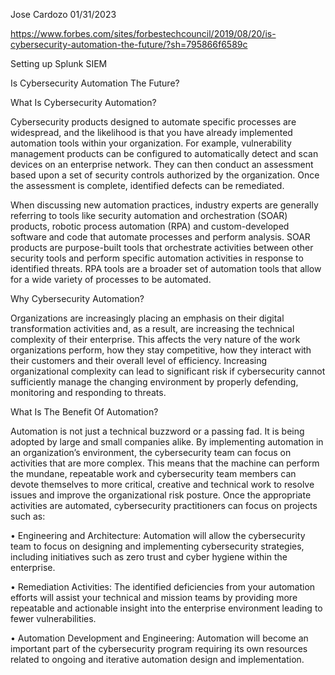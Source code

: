 Jose Cardozo
01/31/2023

https://www.forbes.com/sites/forbestechcouncil/2019/08/20/is-cybersecurity-automation-the-future/?sh=795866f6589c

Setting up Splunk SIEM

Is Cybersecurity Automation The Future?

What Is Cybersecurity Automation?

Cybersecurity products designed to automate specific processes are widespread, and the likelihood is that you have already implemented automation tools within your organization. For example, vulnerability management products can be configured to automatically detect and scan devices on an enterprise network. They can then conduct an assessment based upon a set of security controls authorized by the organization. Once the assessment is complete, identified defects can be remediated.

When discussing new automation practices, industry experts are generally referring to tools like security automation and orchestration (SOAR) products, robotic process automation (RPA) and custom-developed software and code that automate processes and perform analysis.
SOAR products are purpose-built tools that orchestrate activities between other security tools and perform specific automation activities in response to identified threats. RPA tools are a broader set of automation tools that allow for a wide variety of processes to be automated.

Why Cybersecurity Automation?

Organizations are increasingly placing an emphasis on their digital transformation activities and, as a result, are increasing the technical complexity of their enterprise. This affects the very nature of the work organizations perform, how they stay competitive, how they interact with their customers and their overall level of efficiency. Increasing organizational complexity can lead to significant risk if cybersecurity cannot sufficiently manage the changing environment by properly defending, monitoring and responding to threats.

What Is The Benefit Of Automation?

Automation is not just a technical buzzword or a passing fad. It is being adopted by large and small companies alike. By implementing automation in an organization’s environment, the cybersecurity team can focus on activities that are more complex. This means that the machine can perform the mundane, repeatable work and cybersecurity team members can devote themselves to more critical, creative and technical work to resolve issues and improve the organizational risk posture. Once the appropriate activities are automated, cybersecurity practitioners can focus on projects such as:

• Engineering and Architecture: Automation will allow the cybersecurity team to focus on designing and implementing cybersecurity strategies, including initiatives such as zero trust and cyber hygiene within the enterprise.

• Remediation Activities: The identified deficiencies from your automation efforts will assist your technical and mission teams by providing more repeatable and actionable insight into the enterprise environment leading to fewer vulnerabilities.

• Automation Development and Engineering: Automation will become an important part of the cybersecurity program requiring its own resources related to ongoing and iterative automation design and implementation.
